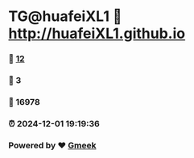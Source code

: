 # TG@huafeiXL1 :link: http://huafeiXL1.github.io 
### :page_facing_up: [12](http://huafeiXL1.github.io/tag.html) 
### :speech_balloon: 3 
### :hibiscus: 16978 
### :alarm_clock: 2024-12-01 19:19:36 
### Powered by :heart: [Gmeek](https://github.com/Meekdai/Gmeek)
